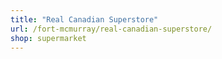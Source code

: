 ```yaml
---
title: "Real Canadian Superstore"
url: /fort-mcmurray/real-canadian-superstore/
shop: supermarket
---
```

